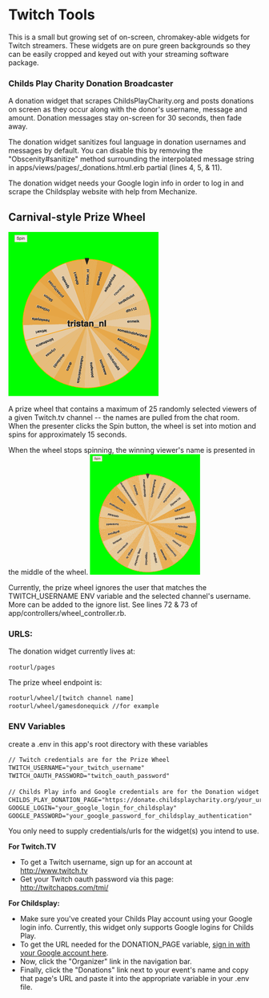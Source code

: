 # Twitch Tools #
This is a small but growing set of on-screen, chromakey-able widgets for Twitch streamers. These widgets are on pure green backgrounds so they can be easily cropped and keyed out with your streaming software package.

### Childs Play Charity Donation Broadcaster ##
A donation widget that scrapes ChildsPlayCharity.org and posts donations on screen as they occur along with the donor's username, message and amount. Donation messages stay on-screen for 30 seconds, then fade away.

The donation widget sanitizes foul language in donation usernames and messages by default. You can disable this by removing the "Obscenity#sanitize" method surrounding the interpolated message string in apps/views/pages/_donations.html.erb partial (lines 4, 5, & 11).

The donation widget needs your Google login info in order to log in and scrape the Childsplay website with help from Mechanize.

## Carnival-style Prize Wheel ##

![Image of Prize Wheel](https://raw.githubusercontent.com/plasticbugs/twitch-tools/master/app/assets/images/wheel_example.png)

A prize wheel that contains a maximum of 25 randomly selected viewers of a given Twitch.tv channel -- the names are pulled from the chat room. When the presenter clicks the Spin button, the wheel is set into motion and spins for approximately 15 seconds.

When the wheel stops spinning, the winning viewer's name is presented in the middle of the wheel.
![Spinning Wheel](https://raw.githubusercontent.com/plasticbugs/twitch-tools/master/app/assets/images/spinwheel.gif)

Currently, the prize wheel ignores the user that matches the TWITCH_USERNAME ENV variable and the selected channel's username. More can be added to the ignore list. See lines 72 & 73 of app/controllers/wheel_controller.rb.

### URLS: ##
The donation widget currently lives at:

`
rooturl/pages
`

The prize wheel endpoint is:

```
rooturl/wheel/[twitch channel name]
rooturl/wheel/gamesdonequick //for example
```

### ENV Variables ###
create a .env in this app's root directory with these variables

```
// Twitch credentials are for the Prize Wheel
TWITCH_USERNAME="your_twitch_username"
TWITCH_OAUTH_PASSWORD="twitch_oauth_password"

// Childs Play info and Google credentials are for the Donation widget
CHILDS_PLAY_DONATION_PAGE="https://donate.childsplaycharity.org/your_url_here"
GOOGLE_LOGIN="your_google_login_for_childsplay"
GOOGLE_PASSWORD="your_google_password_for_childsplay_authentication"
```
You only need to supply credentials/urls for the widget(s) you intend to use.

**For Twitch.TV**
* To get a Twitch username, sign up for an account at http://www.twitch.tv
* Get your Twitch oauth password via this page: http://twitchapps.com/tmi/

**For Childsplay:**
* Make sure you've created your Childs Play account using your Google login info. Currently, this widget only supports Google logins for Childs Play.
* To get the URL needed for the DONATION_PAGE variable, [sign in with your Google account here](https://sso.childsplaycharity.org/user/login).
* Now, click the "Organizer" link in the navigation bar.
* Finally, click the "Donations" link next to your event's name and copy that page's URL and paste it into the appropriate variable in your .env file.